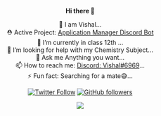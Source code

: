 <div align="center">
  
<b> Hi there 👋  </b>  

🔭 I am Vishal...  
⛑  Active Project: [Application Manager Discord Bot](https://imkrvishal.gitbook.io/application-manager)  
🌱 I’m currently in class 12th ...  
🤔 I’m looking for help with my Chemistry Subject...  
💬 Ask me Anything you want...  
📫 How to reach me: [Discord: Vishal#6969](https://discord.com/users/726287877897584673)...  
⚡ Fun fact: Searching for a mate😅...  

[![Twitter Follow](https://img.shields.io/twitter/follow/imshVishal?label=Follow)](https://twitter.com/imshVishal)
[![GitHub followers](https://img.shields.io/github/followers/imshVishal?label=Follow&style=social)](https://github.com/imshVishal)
<div class="center">
<img src="https://github-readme-stats.vercel.app/api?username=imshVishal&count_private=true&show_icons=true&theme=dracula" class="center">  
</div>

</div>
